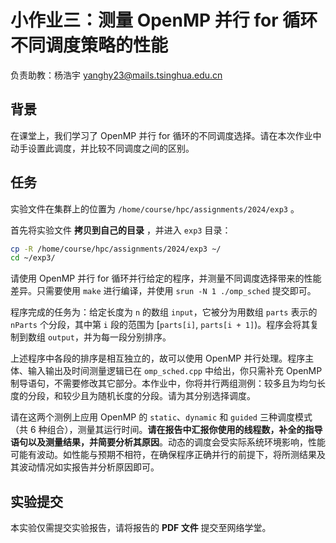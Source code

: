 # 小作业三：测量 OpenMP 并行 for 循环不同调度策略的性能

负责助教：杨浩宇 yanghy23@mails.tsinghua.edu.cn

## 背景

在课堂上，我们学习了 OpenMP 并行 for 循环的不同调度选择。请在本次作业中动手设置此调度，并比较不同调度之间的区别。

## 任务

实验文件在集群上的位置为 `/home/course/hpc/assignments/2024/exp3` 。

首先将实验文件 **拷贝到自己的目录** ，并进入 `exp3` 目录：

```bash
cp -R /home/course/hpc/assignments/2024/exp3 ~/
cd ~/exp3/
```

请使用 OpenMP 并行 for 循环并行给定的程序，并测量不同调度选择带来的性能差异。只需要使用 `make` 进行编译，并使用 `srun -N 1 ./omp_sched` 提交即可。

程序完成的任务为：给定长度为 `n` 的数组 `input`，它被分为用数组 `parts` 表示的 `nParts` 个分段，其中第 `i` 段的范围为 [`parts[i]`, `parts[i + 1]`)。程序会将其复制到数组 `output`，并为每一段分别排序。

上述程序中各段的排序是相互独立的，故可以使用 OpenMP 并行处理。程序主体、输入输出及时间测量逻辑已在 `omp_sched.cpp` 中给出，你只需补充 OpenMP 制导语句，不需要修改其它部分。本作业中，你将并行两组测例：较多且为均匀长度的分段，和较少且为随机长度的分段。请为其分别选择调度。

请在这两个测例上应用 OpenMP 的 `static`、`dynamic` 和 `guided` 三种调度模式（共 6 种组合），测量其运行时间。**请在报告中汇报你使用的线程数，补全的指导语句以及测量结果，并简要分析其原因**。动态的调度会受实际系统环境影响，性能可能有波动。如性能与预期不相符，在确保程序正确并行的前提下，将所测结果及其波动情况如实报告并分析原因即可。

## 实验提交

本实验仅需提交实验报告，请将报告的 **PDF 文件** 提交至网络学堂。
